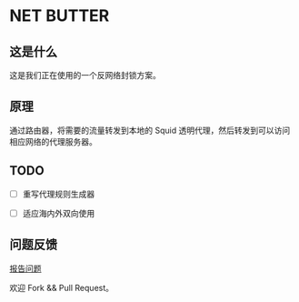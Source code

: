 NET BUTTER
==========

这是什么
--------

这是我们正在使用的一个反网络封锁方案。

原理
----

通过路由器，将需要的流量转发到本地的 Squid 透明代理，然后转发到可以访问相应网络的代理服务器。


TODO
----

- [ ] 重写代理规则生成器
- [ ] 适应海内外双向使用


问题反馈
--------

[报告问题](https://github.com/pragbyte/gfw-butter/issues)

欢迎 Fork && Pull Request。
